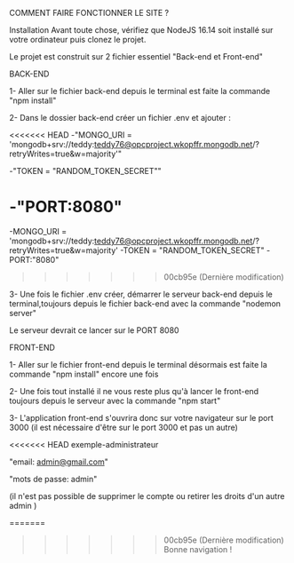 COMMENT FAIRE FONCTIONNER LE SITE ?

Installation
Avant toute chose, vérifiez que NodeJS 16.14 soit installé sur votre ordinateur puis clonez le projet.

Le projet est construit sur 2 fichier essentiel "Back-end et Front-end"

BACK-END

1- Aller sur le fichier back-end depuis le terminal est faite la commande "npm install"

2- Dans le dossier back-end créer un fichier .env et ajouter :

<<<<<<< HEAD
-"MONGO_URI = 'mongodb+srv://teddy:teddy76@opcproject.wkopffr.mongodb.net/?retryWrites=true&w=majority'"

-"TOKEN = "RANDOM_TOKEN_SECRET""

-"PORT:8080"
=======
-MONGO_URI = 'mongodb+srv://teddy:teddy76@opcproject.wkopffr.mongodb.net/?retryWrites=true&w=majority'
-TOKEN = "RANDOM_TOKEN_SECRET"
-PORT:"8080"
>>>>>>> 00cb95e (Dernière modification)

3- Une fois le fichier .env créer, démarrer le serveur back-end depuis le terminal,toujours depuis le fichier back-end avec la commande "nodemon server"

Le serveur devrait ce lancer sur le PORT 8080

FRONT-END

1- Aller sur le fichier front-end depuis le terminal désormais est faite la commande "npm install" encore une fois

2- Une fois tout installé il ne vous reste plus qu'à lancer le front-end toujours depuis le serveur avec la commande "npm start"

3- L'application front-end s'ouvrira donc sur votre navigateur sur le port 3000 (il est nécessaire d'être sur le port 3000 et pas un autre)


<<<<<<< HEAD
exemple-administrateur

"email: admin@gmail.com"

"mots de passe: admin"

(il n'est pas possible de supprimer le compte ou retirer les droits d'un autre admin )

=======
>>>>>>> 00cb95e (Dernière modification)
Bonne navigation !
